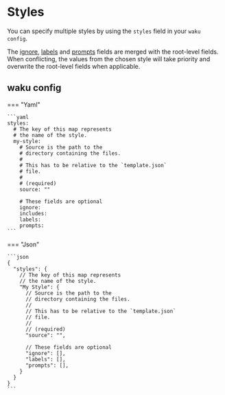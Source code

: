 # Styles

You can specify multiple styles by using the
`styles` field in your `waku config`.

The [ignore](./ignore.md), [labels](./labels.md)
and [prompts](./prompts.md) fields are merged with the
root-level fields. When conflicting, the values from
the chosen style will take priority and overwrite
the root-level fields when applicable.

## waku config

=== "Yaml"

    ```yaml
    styles:
      # The key of this map represents
      # the name of the style.
      my-style:
        # Source is the path to the
        # directory containing the files.
        #
        # This has to be relative to the `template.json`
        # file.
        #
        # (required)
        source: ""

        # These fields are optional
        ignore:
        includes:
        labels:
        prompts:
    ```

=== "Json"

    ```json
    {
      "styles": {
        // The key of this map represents
        // the name of the style.
        "My Style": {
          // Source is the path to the
          // directory containing the files.
          //
          // This has to be relative to the `template.json`
          // file.
          //
          // (required)
          "source": "",

          // These fields are optional
          "ignore": [],
          "labels": [],
          "prompts": [],
        }
      }
    }
    ```
